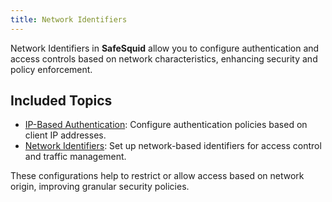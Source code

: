 ```yaml
---
title: Network Identifiers
---
```


Network Identifiers in **SafeSquid** allow you to configure authentication and access controls based on network characteristics, enhancing security and policy enforcement.

## Included Topics
- [IP-Based Authentication](/docs/06-User%20Identification/03-Network%20Identifiers/IP-Based%20Authentication.md): Configure authentication policies based on client IP addresses.
- [Network Identifiers](/docs/06-User%20Identification/03-Network%20Identifiers/Network%20Identifiers.md): Set up network-based identifiers for access control and traffic management.

These configurations help to restrict or allow access based on network origin, improving granular security policies.
